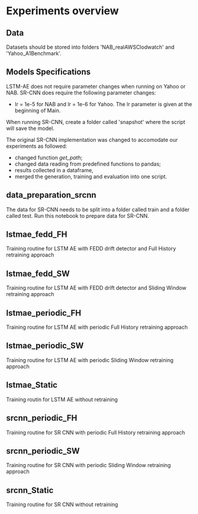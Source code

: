 # Experiments overview

## Data

Datasets should be stored into folders 'NAB_realAWSClodwatch' and 'Yahoo_A1Benchmark'.

## Models Specifications

LSTM-AE does not require parameter changes when running on Yahoo or NAB. SR-CNN does require the following parameter changes:
- lr = 1e-5 for NAB and lr = 1e-6 for Yahoo. The lr parameter is given at the beginning of Main.

When running SR-CNN, create a folder called 'snapshot' where the script will save the model.

The original SR-CNN implementation was changed to accomodate our experiments as followed:
- changed function _get_path_;
- changed data reading from predefined functions to pandas;
- results collected in a dataframe,
- merged the generation, training and evaluation into one script.


## data_preparation_srcnn

The data for SR-CNN needs to be split into a folder called train and a folder called test.
Run this notebook to prepare data for SR-CNN.

## lstmae_fedd_FH

Training routine for LSTM AE with FEDD drift detector and Full History retraining approach

## lstmae_fedd_SW

Training routine for LSTM AE with FEDD drift detector and Sliding Window retraining approach

## lstmae_periodic_FH

Training routine for LSTM AE with periodic Full History retraining approach

## lstmae_periodic_SW

Training routine for LSTM AE with periodic Sliding Window retraining approach

## lstmae_Static

Training routin for LSTM AE without retraining

## srcnn_periodic_FH

Training routine for SR CNN with periodic Full History retraining approach

## srcnn_periodic_SW

Training routine for SR CNN with periodic Sliding Window retraining approach

## srcnn_Static

Training routine for SR CNN without retraining
